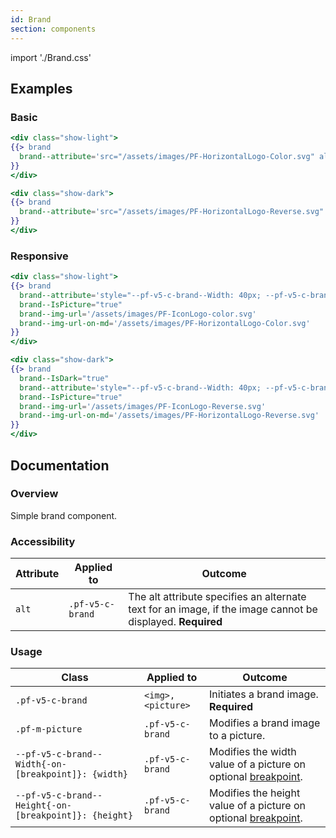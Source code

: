 ```yaml
---
id: Brand
section: components
---
```


import './Brand.css'

## Examples
### Basic
```hbs
<div class="show-light">
{{> brand 
  brand--attribute='src="/assets/images/PF-HorizontalLogo-Color.svg" alt="PatternFly logo"'
}}
</div>

<div class="show-dark">
{{> brand 
  brand--attribute='src="/assets/images/PF-HorizontalLogo-Reverse.svg" alt="PatternFly logo"' brand--IsDark="true"
}}
</div>
```

### Responsive
```hbs
<div class="show-light">
{{> brand
  brand--attribute='style="--pf-v5-c-brand--Width: 40px; --pf-v5-c-brand--Width-on-md: 220px;"'
  brand--IsPicture="true"
  brand--img-url='/assets/images/PF-IconLogo-color.svg'
  brand--img-url-on-md='/assets/images/PF-HorizontalLogo-Color.svg'
}}
</div>

<div class="show-dark">
{{> brand
  brand--IsDark="true"
  brand--attribute='style="--pf-v5-c-brand--Width: 40px; --pf-v5-c-brand--Width-on-md: 220px;"'
  brand--IsPicture="true"
  brand--img-url='/assets/images/PF-IconLogo-Reverse.svg'
  brand--img-url-on-md='/assets/images/PF-HorizontalLogo-Reverse.svg'
}}
</div>
```

## Documentation
### Overview
Simple brand component.

### Accessibility
| Attribute | Applied to | Outcome |
| -- | -- | -- |
| `alt` | `.pf-v5-c-brand` | The alt attribute specifies an alternate text for an image, if the image cannot be displayed. **Required** |

### Usage
| Class | Applied to | Outcome |
| -- | -- | -- |
| `.pf-v5-c-brand` | `<img>, <picture>` |  Initiates a brand image. **Required** |
| `.pf-m-picture` | `.pf-v5-c-brand` |  Modifies a brand image to a picture. |
| `--pf-v5-c-brand--Width{-on-[breakpoint]}: {width}` | `.pf-v5-c-brand` |  Modifies the width value of a picture on optional [breakpoint](/developer-resources/global-css-variables#breakpoint-variables-and-class-suffixes). |
| `--pf-v5-c-brand--Height{-on-[breakpoint]}: {height}` | `.pf-v5-c-brand` |  Modifies the height value of a picture on optional [breakpoint](/developer-resources/global-css-variables#breakpoint-variables-and-class-suffixes). |
